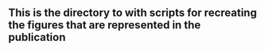 ## This is the directory to with scripts for recreating the figures that are represented in the publication
